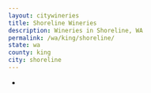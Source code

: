 ```yaml
---
layout: citywineries
title: Shoreline Wineries
description: Wineries in Shoreline, WA
permalink: /wa/king/shoreline/
state: wa
county: king
city: shoreline
---
```

-
